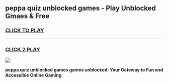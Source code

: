 
## peppa quiz unblocked games - Play Unblocked Gmaes & Free
<h3>
<a href="https://news.freeplayer.one?title=peppa_quiz_unblocked_games&ref=16F">CLICK TO PLAY</a></h3>
<hr>

<h3>
<a href="https://news.freeplayer.one?title=peppa_quiz_unblocked_games&ref=16F">CLICK 2 PLAY</a>
  
</h3>

<a href="https://news.freeplayer.one?title=peppa_quiz_unblocked_games&ref=16F/"><img src="https://clearcache.store/games.png"></a>


**peppa quiz unblocked games games unblocked: Your Gateway to Fun and Accessible Online Gaming**
